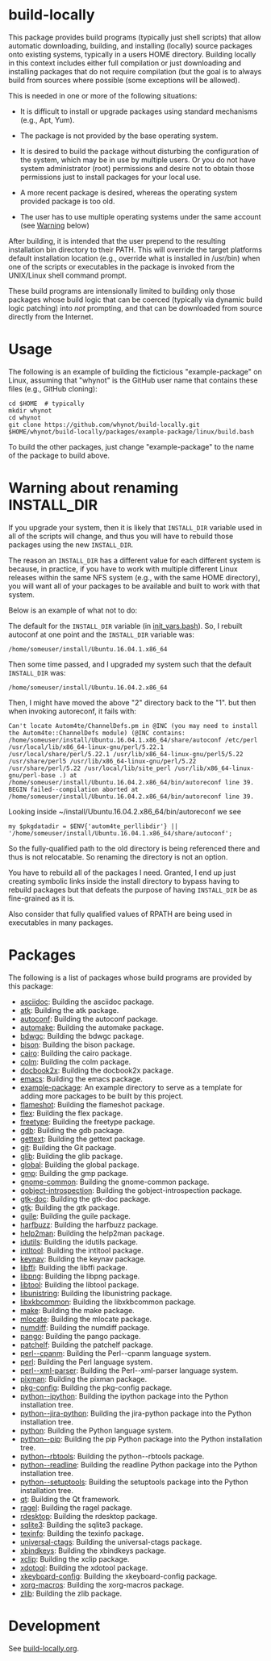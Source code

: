 build-locally
=============

This package provides build programs (typically just shell scripts)
that allow automatic downloading, building, and installing (locally)
source packages onto existing systems, typically in a users HOME
directory. Building locally in this context includes either full
compilation or just downloading and installing packages that do not
require compilation (but the goal is to always build from sources
where possible (some exceptions will be allowed).

This is needed in one or more of the following situations:

- It is difficult to install or upgrade packages using standard
  mechanisms (e.g., Apt, Yum).

- The package is not provided by the base operating system.

- It is desired to build the package without disturbing the
  configuration of the system, which may be in use by multiple
  users. Or you do not have system administrator (root) permissions
  and desire not to obtain those permissions just to install packages
  for your local use.

- A more recent package is desired, whereas the operating system
  provided package is too old.

- The user has to use multiple operating systems under the same
  account (see [Warning](#warning-about-renaming-install_dir) below)

After building, it is intended that the user prepend to the resulting
installation bin directory to their PATH. This will override the
target platforms default installation location (e.g., override what is
installed in /usr/bin) when one of the scripts or executables in the
package is invoked from the UNIX/Linux shell command prompt.

These build programs are intensionally limited to building only those
packages whose build logic that can be coerced (typically via dynamic
build logic patching) into *not* prompting, and that can be downloaded
from source directly from the Internet.


Usage
=====

The following is an example of building the ficticious
"example-package" on Linux, assuming that "whynot" is the GitHub user
name that contains these files (e.g., GitHub cloning):

    cd $HOME  # typically
    mkdir whynot
    cd whynot
    git clone https://github.com/whynot/build-locally.git
    $HOME/whynot/build-locally/packages/example-package/linux/build.bash

To build the other packages, just change "example-package" to the name of
the package to build above.

Warning about renaming INSTALL_DIR
==================================

If you upgrade your system, then it is likely that `INSTALL_DIR`
variable used in all of the scripts will change, and thus you will
have to rebuild those packages using the new `INSTALL_DIR`.

The reason an `INSTALL_DIR` has a different value for each different
system is because, in practice, if you have to work with multiple
different Linux releases within the same NFS system (e.g., with the
same HOME directory), you will want all of your packages to be
available and built to work with that system.

Below is an example of what not to do:

The default for the `INSTALL_DIR` variable (in
[init_vars.bash](support-files/init_vars.bash)). So, I rebuilt
autoconf at one point and the `INSTALL_DIR` variable was:

    /home/someuser/install/Ubuntu.16.04.1.x86_64

Then some time passed, and I upgraded my system such that the default `INSTALL_DIR` was:

    /home/someuser/install/Ubuntu.16.04.2.x86_64

Then, I might have moved the above "2" directory back to the "1". but then when invoking autoreconf, it fails with:

    Can't locate Autom4te/ChannelDefs.pm in @INC (you may need to install the Autom4te::ChannelDefs module) (@INC contains: /home/someuser/install/Ubuntu.16.04.1.x86_64/share/autoconf /etc/perl /usr/local/lib/x86_64-linux-gnu/perl/5.22.1 /usr/local/share/perl/5.22.1 /usr/lib/x86_64-linux-gnu/perl5/5.22 /usr/share/perl5 /usr/lib/x86_64-linux-gnu/perl/5.22 /usr/share/perl/5.22 /usr/local/lib/site_perl /usr/lib/x86_64-linux-gnu/perl-base .) at /home/someuser/install/Ubuntu.16.04.2.x86_64/bin/autoreconf line 39.
    BEGIN failed--compilation aborted at /home/someuser/install/Ubuntu.16.04.2.x86_64/bin/autoreconf line 39.

Looking inside ~/install/Ubuntu.16.04.2.x86_64/bin/autoreconf we see

    my $pkgdatadir = $ENV{'autom4te_perllibdir'} || '/home/someuser/install/Ubuntu.16.04.1.x86_64/share/autoconf';

So the fully-qualified path to the old directory is being referenced
there and thus is not relocatable. So renaming the directory is not an
option.

You have to rebuild all of the packages I need. Granted, I end up
just creating symbolic links inside the install directory to bypass
having to rebuild packages but that defeats the purpose of having
`INSTALL_DIR` be as fine-grained as it is.

Also consider that fully qualified values of RPATH are being used in
executables in many packages.

Packages
========

The following is a list of packages whose build programs are provided by this package:

* [asciidoc](packages/asciidoc/README.md): Building the asciidoc package.
* [atk](packages/atk/README.md): Building the atk package.
* [autoconf](packages/autoconf/README.md): Building the autoconf package.
* [automake](packages/automake/README.md): Building the automake package.
* [bdwgc](packages/bdwgc/README.md): Building the bdwgc package.
* [bison](packages/bison/README.md): Building the bison package.
* [cairo](packages/cairo/README.md): Building the cairo package.
* [colm](packages/colm/README.md): Building the colm package.
* [docbook2x](packages/docbook2x/README.md): Building the docbook2x package.
* [emacs](packages/emacs/README.md): Building the emacs package.
* [example-package](packages/example-package/README.md): An example directory to serve as a template for adding more packages to be built by this project.
* [flameshot](packages/flameshot/README.md): Building the flameshot package.
* [flex](packages/flex/README.md): Building the flex package.
* [freetype](packages/freetype/README.md): Building the freetype package.
* [gdb](packages/gdb/README.md): Building the gdb package.
* [gettext](packages/gettext/README.md): Building the gettext package.
* [git](packages/git/README.md): Building the Git package.
* [glib](packages/glib/README.md): Building the glib package.
* [global](packages/global/README.md): Building the global package.
* [gmp](packages/gmp/README.md): Building the gmp package.
* [gnome-common](packages/gnome-common/README.md): Building the gnome-common package.
* [gobject-introspection](packages/gobject-introspection/README.md): Building the gobject-introspection package.
* [gtk-doc](packages/gtk-doc/README.md): Building the gtk-doc package.
* [gtk](packages/gtk/README.md): Building the gtk package.
* [guile](packages/guile/README.md): Building the guile package.
* [harfbuzz](packages/harfbuzz/README.md): Building the harfbuzz package.
* [help2man](packages/help2man/README.md): Building the help2man package.
* [idutils](packages/idutils/README.md): Building the idutils package.
* [intltool](packages/intltool/README.md): Building the intltool package.
* [keynav](packages/keynav/README.md): Building the keynav package.
* [libffi](packages/libffi/README.md): Building the libffi package.
* [libpng](packages/libpng/README.md): Building the libpng package.
* [libtool](packages/libtool/README.md): Building the libtool package.
* [libunistring](packages/libunistring/README.md): Building the libunistring package.
* [libxkbcommon](packages/libxkbcommon/README.md): Building the libxkbcommon package.
* [make](packages/make/README.md): Building the make package.
* [mlocate](packages/mlocate/README.md): Building the mlocate package.
* [numdiff](packages/numdiff/README.md): Building the numdiff package.
* [pango](packages/pango/README.md): Building the pango package.
* [patchelf](packages/patchelf/README.md): Building the patchelf package.
* [perl--cpanm](packages/perl--cpanm/README.md): Building the Perl--cpanm language system.
* [perl](packages/perl/README.md): Building the Perl language system.
* [perl--xml-parser](packages/perl--xml-parser/README.md): Building the Perl--xml-parser language system.
* [pixman](packages/pixman/README.md): Building the pixman package.
* [pkg-config](packages/pkg-config/README.md): Building the pkg-config package.
* [python--ipython](packages/python--ipython/README.md): Building the ipython package into the Python installation tree.
* [python--jira-python](packages/python--jira-python/README.md): Building the jira-python package into the Python installation tree.
* [python](packages/python/README.md): Building the Python language system.
* [python--pip](packages/python--pip/README.md): Building the pip Python package into the Python installation tree.
* [python--rbtools](packages/python--rbtools/README.md): Building the python--rbtools package.
* [python--readline](packages/python--readline/README.md): Building the readline Python package into the Python installation tree.
* [python--setuptools](packages/python--setuptools/README.md): Building the setuptools package into the Python installation tree.
* [qt](packages/qt/README.md): Building the Qt framework.
* [ragel](packages/ragel/README.md): Building the ragel package.
* [rdesktop](packages/rdesktop/README.md): Building the rdesktop package.
* [sqlite3](packages/sqlite3/README.md): Building the sqlite3 package.
* [texinfo](packages/texinfo/README.md): Building the texinfo package.
* [universal-ctags](packages/universal-ctags/README.md): Building the universal-ctags package.
* [xbindkeys](packages/xbindkeys/README.md): Building the xbindkeys package.
* [xclip](packages/xclip/README.md): Building the xclip package.
* [xdotool](packages/xdotool/README.md): Building the xdotool package.
* [xkeyboard-config](packages/xkeyboard-config/README.md): Building the xkeyboard-config package.
* [xorg-macros](packages/xorg-macros/README.md): Building the xorg-macros package.
* [zlib](packages/zlib/README.md): Building the zlib package.


Development
===========

See [build-locally.org](build-locally.org).
